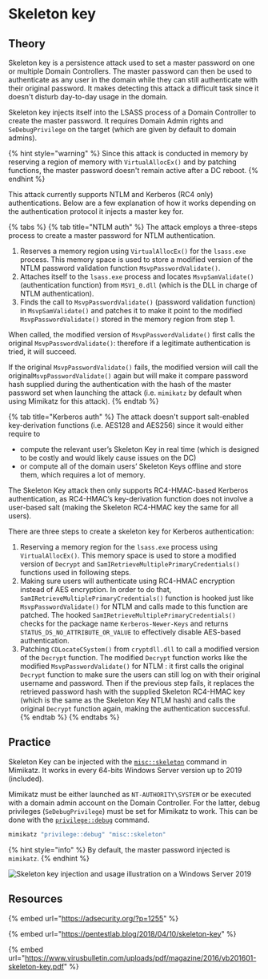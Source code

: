 # Skeleton key

## Theory

Skeleton key is a persistence attack used to set a master password on one or multiple Domain Controllers. The master password can then be used to authenticate as any user in the domain while they can still authenticate with their original password. It makes detecting this attack a difficult task since it doesn't disturb day-to-day usage in the domain.

Skeleton key injects itself into the LSASS process of a Domain Controller to create the master password. It requires Domain Admin rights and `SeDebugPrivilege` on the target (which are given by default to domain admins).&#x20;

{% hint style="warning" %}
Since this attack is conducted in memory by reserving a region of memory with `VirtualAllocEx()` and by patching functions, the master password doesn't remain active after a DC reboot.
{% endhint %}

This attack currently supports NTLM and Kerberos (RC4 only) authentications. Below are a few explanation of how it works depending on the authentication protocol it injects a master key for.&#x20;

{% tabs %}
{% tab title="NTLM auth" %}
The attack employs a three-steps process to create a master password for NTLM authentication.

1. Reserves a memory region using `VirtualAllocEx()` for the `lsass.exe` process. This memory space is used to store a modified version of the NTLM password validation function `MsvpPasswordValidate()`.
2. Attaches itself to the `lsass.exe` process and locates `MsvpSamValidate()` (authentication function) from `MSV1_0.dll` (which is the DLL in charge of NTLM authentication).
3. Finds the call to `MsvpPasswordValidate()` (password validation function) in `MsvpSamValidate()` and patches it to make it point to the modified `MsvpPasswordValidate()` stored in the memory region from step 1.

When called, the modified version of `MsvpPasswordValidate()` first calls the original `MsvpPasswordValidate()`: therefore if a legitimate authentication is tried, it will succeed.

If the original `MsvpPasswordValidate()` fails, the modified version will call the original`MsvpPasswordValidate()` again but will make it compare password hash supplied during the authentication with the hash of the master password set when launching the attack (i.e. `mimikatz` by default when using Mimikatz for this attack).
{% endtab %}

{% tab title="Kerberos auth" %}
The attack doesn't support salt-enabled key-derivation functions (i.e. AES128 and AES256) since it would either require to

* compute the relevant user’s Skeleton Key in real time (which is designed to be costly and would likely cause issues on the DC)
* or compute all of the domain users’ Skeleton Keys offline and store them, which requires a lot of memory.

The Skeleton Key attack then only supports RC4-HMAC-based Kerberos authentication, as RC4-HMAC’s key-derivation function does not involve a user-based salt (making the Skeleton RC4-HMAC key the same for all users).

There are three steps to create a skeleton key for Kerberos authentication:

1. Reserving a memory region for the `lsass.exe` process using `VirtualAllocEx()`. This memory space is used to store a modified version of `Decrypt` and `SamIRetrieveMultiplePrimaryCredentials()` functions used in following steps.
2. Making sure users will authenticate using RC4-HMAC encryption instead of AES encryption. In order to do that, `SamIRetrieveMultiplePrimaryCredentials()` function is hooked just like `MsvpPasswordValidate()` for NTLM and calls made to this function are patched. The hooked `SamIRetrieveMultiplePrimaryCredentials()` checks for the package name `Kerberos-Newer-Keys` and returns `STATUS_DS_NO_ATTRIBUTE_OR_VALUE` to effectively disable AES-based authentication.
3. Patching `CDLocateCSystem()` from `cryptdll.dll` to call a modified version of the `Decrypt` function. The modified `Decrypt` function works like the modified `MsvpPasswordValidate()` for NTLM : it first calls the original `Decrypt` function to make sure the users can still log on with their original username and password. Then if the previous step fails, it replaces the retrieved password hash with the supplied Skeleton RC4-HMAC key (which is the same as the Skeleton Key NTLM hash) and calls the original `Decrypt` function again, making the authentication successful.
{% endtab %}
{% endtabs %}

## Practice

Skeleton Key can be injected with the [`misc::skeleton`](https://tools.thehacker.recipes/mimikatz/modules/misc/skeleton) command in Mimikatz. It works in every 64-bits Windows Server version up to 2019 (included).

Mimikatz must be either launched as `NT-AUTHORITY\SYSTEM` or be executed with a domain admin account on the Domain Controller. For the latter, debug privileges (`SeDebugPrivilege`) must be set for Mimikatz to work. This can be done  with the [`privilege::debug`](https://tools.thehacker.recipes/mimikatz/modules/privilege/debug) command.

```bash
mimikatz "privilege::debug" "misc::skeleton"
```

{% hint style="info" %}
By default, the master password injected is `mimikatz`.
{% endhint %}

![Skeleton key injection and usage illustration on a Windows Server 2019](../../.gitbook/assets/mimikatz\_skeleton\_key\_ws2019.png)

## Resources

{% embed url="https://adsecurity.org/?p=1255" %}

{% embed url="https://pentestlab.blog/2018/04/10/skeleton-key" %}

{% embed url="https://www.virusbulletin.com/uploads/pdf/magazine/2016/vb201601-skeleton-key.pdf" %}
